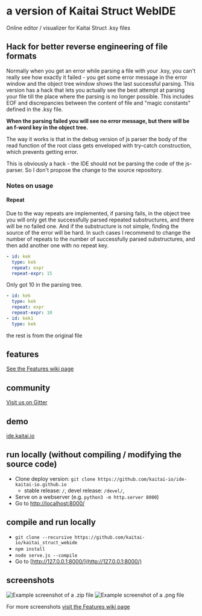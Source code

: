 # a version of Kaitai Struct WebIDE

Online editor / visualizer for Kaitai Struct .ksy files

## Hack for better reverse engineering of file formats

Normally when you get an error while parsing a file with your .ksy, you can't really see how exactly it failed - you get some error message in the error window and the object tree window shows the last successful parsing. This version has a hack that lets you actually see the best attempt at parsing your file till the place where the parsing is no longer possible. This includes EOF and discrepancies between the content of file and "magic constants" defined in the .ksy file.

**When the parsing failed you will see no error message, but there will be an f-word key in the object tree.**

The way it works is that in the debug version of js parser the body of the read function of the root class gets enveloped with try-catch construction, which prevents getting error.

This is obviously a hack - the IDE should not be parsing the code of the js-parser. So I don't propose the change to the source repository.
### Notes on usage
#### Repeat

Due to the way repeats are implemented, if parsing fails, in the object tree you will only get the successfully parsed repeated substructures, and there will be no failed one. And if the substructure is not simple, finding the source of the error will be hard. In such cases I recommend to change the number of repeats to the number of successfully parsed substructures, and then add another one with no repeat key.

```yaml
- id: kek
  type: kek
  repeat: expr
  repeat-expr: 15
```
Only got 10 in the parsing tree.
```yaml
- id: kek
  type: kek
  repeat: expr
  repeat-expr: 10
- id: kek1
  type: kek
```

the rest is from the original file

## features

[See the Features wiki page](https://github.com/kaitai-io/kaitai_struct_webide/wiki/Features)

## community

[Visit us on Gitter](https://gitter.im/kaitai_struct/Lobby)

## demo

[ide.kaitai.io](https://ide.kaitai.io/)

## run locally (without compiling / modifying the source code)

- Clone deploy version: `git clone https://github.com/kaitai-io/ide-kaitai-io.github.io`
    - stable release: `/`, devel release: `/devel/`,
- Serve on a webserver (e.g. `python3 -m http.server 8000`)
- Go to [http://localhost:8000/](http://localhost:8000/)

## compile and run locally

- `git clone --recursive https://github.com/kaitai-io/kaitai_struct_webide`
- `npm install`
- `node serve.js --compile`
- Go to [http://127.0.0.1:8000/](http://127.0.0.1:8000/)

## screenshots

![Example screenshot of a .zip file](docs/zip_example.png)
![Example screenshot of a .png file](docs/png_example.png)

For more screenshots [visit the Features wiki page](https://github.com/kaitai-io/kaitai_struct_webide/wiki/Features)
